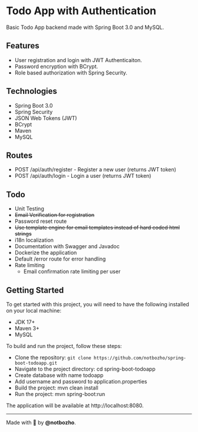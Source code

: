 # Todo App with Authentication
Basic Todo App backend made with Spring Boot 3.0 and MySQL.


## Features
 * User registration and login with JWT Authenticaiton.
 * Password encryption with BCrypt.
 * Role based authorization with Spring Security.

## Technologies
* Spring Boot 3.0
* Spring Security
* JSON Web Tokens (JWT)
* BCrypt
* Maven
* MySQL

## Routes
* POST /api/auth/register - Register a new user (returns JWT token)
* POST /api/auth/login - Login a user (returns JWT token)

## Todo
 * Unit Testing
 * ~~Email Verification for registration~~
 * Password reset route
 * ~~Use template engine for email templates instead of hard coded html strings~~
 * i18n localization
 * Documentation with Swagger and Javadoc
 * Dockerize the application
 * Default /error route for error handling
 * Rate limiting
    * Email confirmation rate limiting per user

## Getting Started
To get started with this project, you will need to have the following installed on your local machine:

* JDK 17+
* Maven 3+
* MySQL

To build and run the project, follow these steps:

* Clone the repository: `git clone https://github.com/notbozho/spring-boot-todoapp.git`
* Navigate to the project directory: cd spring-boot-todoapp
* Create database with name todoapp
* Add username and password to application.properties
* Build the project: mvn clean install
* Run the project: mvn spring-boot:run

The application will be available at http://localhost:8080.

---
Made with 💖 by **@notbozho**.